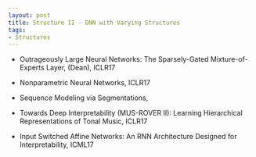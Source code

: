 ```yaml
---
layout: post
title: Structure II - DNN with Varying Structures
tags:
- Structures
---
```


* Outrageously Large Neural Networks: The Sparsely-Gated
Mixture-of-Experts Layer, (Dean), ICLR17
* Nonparametric Neural Networks, ICLR17
* Sequence Modeling via Segmentations,

* Towards Deep Interpretability (MUS-ROVER II): Learning Hierarchical
Representations of Tonal Music, ICLR17
* Input Switched Affine Networks: An RNN Architecture Designed for
Interpretability, ICML17

